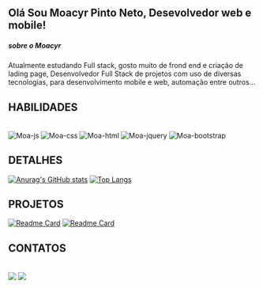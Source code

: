 ## Olá Sou Moacyr Pinto Neto, Desevolvedor web e mobile!

##### sobre o Moacyr

Atualmente estudando Full stack, gosto muito de frond end e criação de lading page, 
Desenvolvedor Full Stack de projetos com uso de diversas tecnologias, para desenvolvimento mobile e web, automação entre outros...


## HABILIDADES


<div style="display: inline_block"><br>
   <img align="center" alt="Moa-js" src="https://img.shields.io/badge/JavaScript-F7DF1E?style=for-the-badge&logo=javascript&logoColor=black"/>
   <img align="center" alt="Moa-css" src="https://img.shields.io/badge/CSS3-1572B6?style=for-the-badge&logo=css3&logoColor=white"/>
   <img align="center" alt="Moa-html" src="https://img.shields.io/badge/HTML5-E34F26?style=for-the-badge&logo=html5&logoColor=white"/>
   <img align="center" alt="Moa-jquery" src="https://img.shields.io/badge/jQuery-0769AD?style=for-the-badge&logo=jquery&logoColor=white"/>
   <img align="center" alt="Moa-bootstrap" src="https://img.shields.io/badge/Bootstrap-563D7C?style=for-the-badge&logo=bootstrap&logoColor=white"/> 
<div/>


## DETALHES


[![Anurag's GitHub stats](https://github-readme-stats.vercel.app/api?username=moapneto&show_icons=true&theme=dark)](https://github.com/moapeto/github-readme-stats)
[![Top Langs](https://github-readme-stats.vercel.app/api/top-langs/?username=moapneto&layout=compact&theme=dark)](https://github.com/moapneto/github-readme-stats)


## PROJETOS


[![Readme Card](https://github-readme-stats.vercel.app/api/pin/?username=moapneto&repo=Projeto_imobiliaria&theme=dark)](https://github.com/anuraghazra/github-readme-stats)
[![Readme Card](https://github-readme-stats.vercel.app/api/pin/?username=moapneto&repo=Projeto_Loja_Hugo_boss&theme=dark)](https://github.com/anuraghazra/github-readme-stats)


## CONTATOS


<div style="display: inline_block"><br>
  <img align="center" src="https://img.shields.io/badge/Gmail-D14836?style=for-the-badge&logo=gmail&logoColor=white"/>
  <img align="center" src="https://img.shields.io/badge/WhatsApp-25D366?style=for-the-badge&logo=whatsapp&logoColor=white"/>
<div/>
